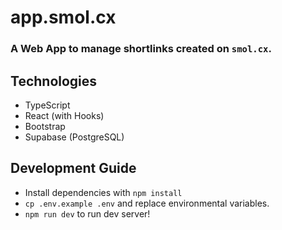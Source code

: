 # app.smol.cx

### A Web App to manage shortlinks created on `smol.cx`.

## Technologies

- TypeScript
- React (with Hooks)
- Bootstrap
- Supabase (PostgreSQL)

## Development Guide

- Install dependencies with `npm install`
- `cp .env.example .env` and replace environmental variables.
- `npm run dev` to run dev server!
